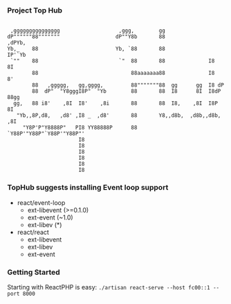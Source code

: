 ### Project Top Hub

```

 ,ggggggggggggggg                   ,ggg,        gg
dP""""""88"""""""                  dP""Y8b       88              ,dPYb,
Yb,_    88                         Yb, `88       88              IP'`Yb
 `""    88                          `"  88       88              I8  8I
        88                              88aaaaaaa88              I8  8'
        88   ,ggggg,   gg,gggg,         88"""""""88  gg      gg  I8 dP
        88  dP"  "Y8gggI8P"  "Yb        88       88  I8      8I  I8dP   88gg
  gg,   88 i8'    ,8I  I8'    ,8i       88       88  I8,    ,8I  I8P    8I
   "Yb,,8P,d8,   ,d8' ,I8 _  ,d8'       88       Y8,,d8b,  ,d8b,,d8b,  ,8I
     "Y8P'P"Y8888P"   PI8 YY88888P      88       `Y88P'"Y88P"`Y88P'"Y88P"'
                       I8
                       I8
                       I8
                       I8
                       I8
                       I8
```

### TopHub suggests installing Event loop support
* react/event-loop
  * ext-libevent (>=0.1.0)
  * ext-event (~1.0)
  * ext-libev (*)
* react/react
  * ext-libevent
  * ext-libev
  * ext-event

### Getting Started

Starting with ReactPHP is easy:
```./artisan react-serve --host fc00::1 --port 8000```
